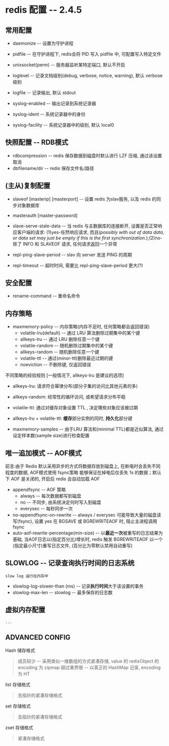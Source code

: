 ﻿# redis 配置 -- 2.4.5

## 常用配置

- daemonize  -- 设置为守护进程

- pidfile -- 在守护进程下,  redis会将 PID 写入 pidfile 中,  可配置写入特定文件

- unixsocket(perm) -- 服务器监听某特定端口,  默认不开启

- loglevel -- 记录文档级别(debug, verbose, notice, warning),  默认 verbose 级别

- logfile -- 记录输出,  默认 stdout
- syslog-enabled -- 输出记录到系统记录器
- syslog-ident -- 系统记录器中的身份
- syslog-facility -- 系统记录器中的级别,  默认 local0

## 快照配置 -- RDB模式

- rdbcompression -- redis 保存数据到磁盘时默认进行 LZF 压缩,  通过该设置取消
- dbfilename/dir -- redis 保存文件名/路径

## (主从)复制配置

- slaveof [masterip] [masterport] -- 设置 redis 为slav服务,  以及 redis 的同步对象数据库
- masterauth [master-password]

- slave-serve-stale-data -- 当 redis 与主数据库的连接断开,  设置是否正常响应客户端的请求: (1)yes-任然响应请求,  而且(*possibly with out of data data, or data set may just be empty if this is the first synchronization*.);(2)no-除了 INFO 和 SLAVEOF 请求, 任何请求返回一个异常
- repl-ping-slave-period -- slav 向 server 发送 PING 的周期
- repl-timeout -- 超时时间,  需要比 repl-ping-slave-period 更大(?)

## 安全配置

- rename-command -- 重命名命令

## 内存策略

- maxmemory-policy -- 内存策略(内存不足时, 任何策略都会返回错误)
  - volatile-lru(default) -- 通过 LRU 算法删除过期集中的某个键
  - allkeys-lru -- 通过 LRU 删除任意一个键
  - volatile-random -- 随机删除过期集中的某个键
  - allkeys-random -- 随机删除任意一个键
  - volatile-ttl -- 通过(minor-ttl)删除最近过期的键
  - noeviction -- 不删除键, 仅返回错误

不同策略的经验规则 [一般情况下, allkeys-lru 是建议的选项]
- allkeys-lru: 请求符合幂律分布(部分子集的访问比其他元素的多)
- allkeys-random: 经常性的循环访问, 或希望请求分布平稳
- volatile-ttl: 通过对缓存对象设置 TTL ,  决定哪些对象应该被过期
- allkeys-lru + volatile-ttl: **缓存**部分实例的同时, **持久化**部分键

- maxmemory-samples -- 由于LRU 算法和(minimal TTL)都是近似算法,  通过设定样本数(sample size)进行检查配置

## 唯一追加模式 -- AOF模式

前言:由于 Redis 默认采用异步的方式将数据存放到磁盘上, 在断电时会丢失不同程度的数据, AOF模式使用 fsync策略 能够保证在掉电后仅丢失 1s 的数据；默认下 AOF 是关闭的, 开启后 redis 会自动加载 AOF

- appendfsync -- AOF 策略
	- always -- 每次数据都写到磁盘
	- no -- 不同步, 由系统决定何时写入到磁盘
	- everysec -- 每秒同步一次
- no-appendfsync-on-rewrite -- always / everysec 可能导致大量的磁盘读写(fsync),  设置 yes 在 BGSAVE 或 BGREWRITEAOF 时, 阻止主进程调用 fsync
- auto-aof-rewrite-percentage(min-size) -- 以**最近一次**被重写的日志结果为基础, 当AOF日志以(指定百分比)增长时, redis 触发 BGREWRITEAOF 以一个(指定最小尺寸)重写日志文件,  (百分比为零默认禁用自动重写)

## SLOWLOG -- 记录查询执行时间的日志系统
	slow log 运行在内存中

- slowlog-log-slower-than (ms) -- 记录**执行时间**大于该设置的事务
- slowlog-max-len -- slowlog -- 最多保存的日志数

## 虚拟内存配置
	...
## ADVANCED CONFIG

Hash 储存格式
>成员较少 -- 采用类似一维数组的方式紧凑存储,  value 的 redisObject 的 encoding 为 zipmap
>超过某界限 -- 以真正的 HashMap 记录,  encoding 为 HT

list 存储格式
>去指针的紧凑存储格式

set 存储格式
>去指针的紧凑存储格式

zset 存储格式
>紧凑存储格式
